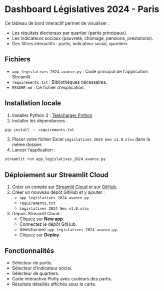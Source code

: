 
# Dashboard Législatives 2024 - Paris

Ce tableau de bord interactif permet de visualiser :
- Les résultats électoraux par quartier (partis principaux).
- Les indicateurs sociaux (pauvreté, chômage, pensions, prestations).
- Des filtres interactifs : partis, indicateur social, quartiers.

## Fichiers

- `app_legislatives_2024_avance.py` : Code principal de l'application Streamlit.
- `requirements.txt` : Bibliothèques nécessaires.
- `README.md` : Ce fichier d'explication.

## Installation locale

1. Installer Python 3 : [Télécharger Python](https://www.python.org/downloads/)
2. Installer les dépendances :
```bash
pip install -r requirements.txt
```
3. Placer votre fichier Excel `Législatives 2024 Geo v1.0.xlsx` dans le même dossier.
4. Lancer l'application :
```bash
streamlit run app_legislatives_2024_avance.py
```

## Déploiement sur Streamlit Cloud

1. Créer un compte sur [Streamlit Cloud](https://streamlit.io/cloud) et sur [GitHub](https://github.com/).
2. Créer un nouveau dépôt GitHub et y ajouter :
    - `app_legislatives_2024_avance.py`
    - `requirements.txt`
    - `Législatives 2024 Geo v1.0.xlsx`
3. Depuis Streamlit Cloud :
    - Cliquez sur **New app**.
    - Connectez le dépôt GitHub.
    - Sélectionnez `app_legislatives_2024_avance.py`.
    - Cliquez sur **Deploy**.

## Fonctionnalités

- Sélecteur de partis.
- Sélecteur d'indicateur social.
- Sélecteur de quartiers.
- Carte interactive Plotly avec couleurs des partis.
- Résultats détaillés affichés sous la carte.
